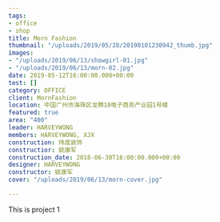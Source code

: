 ```yaml
---
tags:
- office
- shop
title: Morn Fashion
thumbnail: "/uploads/2019/05/28/20190101230942_thumb.jpg"
images:
- "/uploads/2019/06/13/showgirl-01.jpg"
- "/uploads/2019/06/13/morn-02.jpg"
date: 2019-05-12T16:00:00.000+00:00
test: []
category: OFFICE
client: MornFashion
location: 中国广州市海珠区龙腾18电子商务产业园1号楼
featured: true
area: "400"
leader: HARVEYWONG
members: HARVEYWONG, XJX
construction: 玮度装饰
constructior: 姚康军
construction_date: 2018-06-30T16:00:00.000+00:00
designer: HARVEYWONG
constructor: 姚康军
cover: "/uploads/2019/06/13/morn-cover.jpg"

---
```

This is project 1